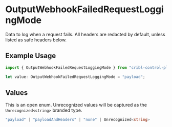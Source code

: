 # OutputWebhookFailedRequestLoggingMode

Data to log when a request fails. All headers are redacted by default, unless listed as safe headers below.

## Example Usage

```typescript
import { OutputWebhookFailedRequestLoggingMode } from "cribl-control-plane/models";

let value: OutputWebhookFailedRequestLoggingMode = "payload";
```

## Values

This is an open enum. Unrecognized values will be captured as the `Unrecognized<string>` branded type.

```typescript
"payload" | "payloadAndHeaders" | "none" | Unrecognized<string>
```